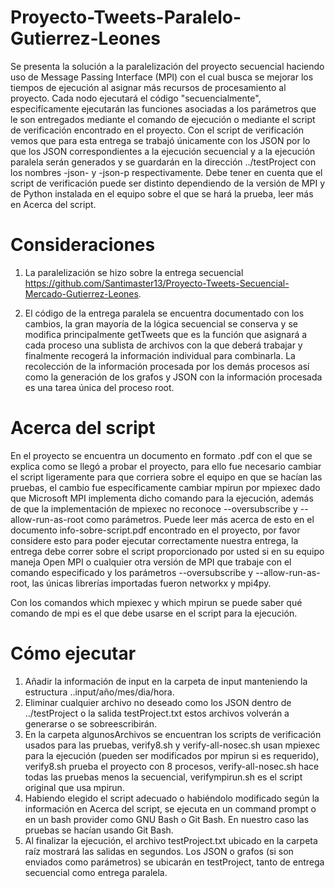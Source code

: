 # Proyecto-Tweets-Paralelo-Gutierrez-Leones
Se presenta la solución a la paralelización del proyecto secuencial haciendo uso de Message Passing Interface (MPI) con el cual busca se mejorar los tiempos de ejecución al asignar más recursos de procesamiento al proyecto. Cada nodo ejecutará el código "secuencialmente", especifícamente ejecutarán las funciones asociadas a los parámetros que le son entregados mediante el comando de ejecución o mediante el script de verificación encontrado en el proyecto. Con el script de verificación vemos que para esta entrega se trabajó únicamente con los JSON por lo que los JSON correspondientes a la ejecución secuencial y a la ejecución paralela serán generados y se guardarán en la dirección ../testProject con los nombres -json- y -json-p respectivamente. Debe tener en cuenta que el script de verificación puede ser distinto dependiendo de la versión de MPI y de Python instalada en el equipo sobre el que se hará la prueba, leer más en Acerca del script. 

# Consideraciones
1. La paralelización se hizo sobre la entrega secuencial https://github.com/Santimaster13/Proyecto-Tweets-Secuencial-Mercado-Gutierrez-Leones.

2. El código de la entrega paralela se encuentra documentado con los cambios, la gran mayoría de la lógica secuencial se conserva y se modifica principalmente getTweets que es la función que asignará a cada proceso una sublista de archivos con la que deberá trabajar y finalmente recogerá la información individual para combinarla. La recolección de la información procesada por los demás procesos así como la generación de los grafos y JSON con la información procesada es una tarea única del proceso root.

# Acerca del script
En el proyecto se encuentra un documento en formato .pdf con el que se explica como se llegó a probar el proyecto, para ello fue necesario cambiar el script ligeramente para que corriera sobre el equipo en que se hacían las pruebas, el cambio fue específicamente cambiar mpirun por mpiexec dado que Microsoft MPI implementa dicho comando para la ejecución, además de que la implementación de mpiexec no reconoce --oversubscribe y --allow-run-as-root como parámetros. Puede leer más acerca de esto en el documento info-sobre-script.pdf encontrado en el proyecto, por favor considere esto para poder ejecutar correctamente nuestra entrega, la entrega debe correr sobre el script proporcionado por usted si en su equipo maneja Open MPI o cualquier otra versión de MPI que trabaje con el comando especificado y los parámetros --oversubscribe y --allow-run-as-root, las únicas librerías importadas fueron networkx y mpi4py.

Con los comandos which mpiexec y which mpirun se puede saber qué comando de mpi es el que debe usarse en el script para la ejecución.

# Cómo ejecutar
1. Añadir la información de input en la carpeta de input manteniendo la estructura ..input/año/mes/dia/hora.
2. Eliminar cualquier archivo no deseado como los JSON dentro de ../testProject o la salida testProject.txt estos archivos volverán a generarse o se sobreescribirán.
3. En la carpeta algunosArchivos se encuentran los scripts de verificación usados para las pruebas, verify8.sh y verify-all-nosec.sh usan mpiexec para la ejecución (pueden ser modificados por mpirun si es requerido), verify8.sh prueba el proyecto con 8 procesos, verify-all-nosec.sh hace todas las pruebas menos la secuencial, verifympirun.sh es el script original que usa mpirun.
4. Habiendo elegido el script adecuado o habiéndolo modificado según la información en Acerca del script, se ejecuta en un command prompt o en un bash provider como GNU Bash o Git Bash. En nuestro caso las pruebas se hacían usando Git Bash.
5. Al finalizar la ejecución, el archivo testProject.txt ubicado en la carpeta raíz mostrará las salidas en segundos. Los JSON o grafos (si son enviados como parámetros) se ubicarán en testProject, tanto de entrega secuencial como entrega paralela.
